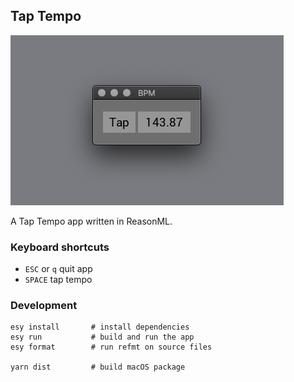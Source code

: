 ## Tap Tempo

![Tap tempo screenshot](./tap.png)

A Tap Tempo app written in ReasonML.


### Keyboard shortcuts
  - `ESC` or `q` quit app
  - `SPACE` tap tempo

### Development

```
esy install       # install dependencies
esy run           # build and run the app
esy format        # run refmt on source files

yarn dist         # build macOS package
```
